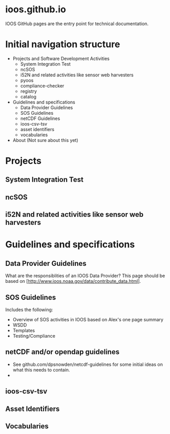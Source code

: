 ioos.github.io
==============

IOOS GitHub pages are the entry point for technical documentation.

# Initial navigation structure
* Projects and Software Development Activities
  * System Integration Test
  * ncSOS
  * i52N and related activities like sensor web harvesters
  * pyoos
  * compliance-checker
  * registry
  * catalog
* Guidelines and specifications
  * Data Provider Guidelines
  * SOS Guidelines
  * netCDF Guidelines
  * ioos-csv-tsv
  * asset identifiers
  * vocabularies
* About  (Not sure about this yet)


# Projects
## System Integration Test

## ncSOS

## i52N and related activities like sensor web harvesters

# Guidelines and specifications
## Data Provider Guidelines
What are the responsiblities of an IOOS Data Provider? This page should be
based on [http://www.ioos.noaa.gov/data/contribute_data.html].

## SOS Guidelines
Includes the following:    

* Overview of SOS activities in IOOS based on Alex's one page summary   
* WSDD   
* Templates   
* Testing/Compliance   

## netCDF and/or opendap guidelines
* See github.com/dpsnowden/netcdf-guidelines for some initial ideas on what
this needs to contain.
* 

## ioos-csv-tsv

## Asset Identifiers 

## Vocabularies


